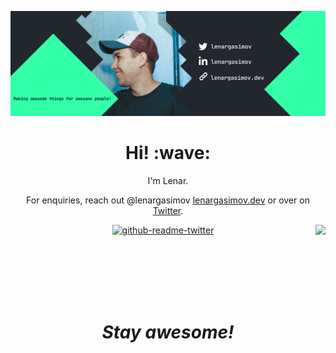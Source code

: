 [![Social banner for lenargasimov](banner-fullsize.png)](https://lenargasimov.dev)
<h1 align='center'> Hi! :wave:</h1>
<p align='center'>
I'm Lenar.
</p>

<p align='center'>For enquiries, reach out @lenargasimov <a href="https://lenargasimov.dev">lenargasimov.dev</a> or over on <a href="https://twitter.com/lenargasimov">Twitter</a>.</p>


<p><img align="right" src="https://spotify-recently-played-readme.vercel.app/api?user=lyc5820s2tgyaacnm646qlk8h" /></p>  

<div align="center">
<p><a href="https://www.twitter.com/lenargasimov"><img src="https://github-readme-twitter-gazf.vercel.app/api?id=lenargasimov&amp;layout=wide" alt="github-readme-twitter"></a></p>
</div>

<br>
<br>
<br>
<br>
<br>


<h1 align='center'><i>Stay awesome!</i></h1>
